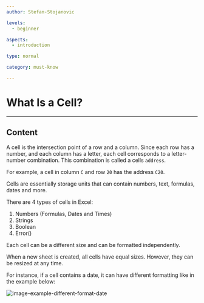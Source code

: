 ```yaml
---
author: Stefan-Stojanovic

levels:
  - beginner

aspects:
  - introduction

type: normal

category: must-know

---
```


# What Is a Cell?

---
## Content

A cell is the intersection point of a row and a column. Since each row has a number, and each column has a letter, each cell corresponds to a letter-number combination. This combination is called a cells `address`.

For example, a cell in column `C` and row `20` has the address `C20`.

Cells are essentially storage units that can contain numbers, text, formulas, dates and more.

There are 4 types of cells in Excel:
1. Numbers (Formulas, Dates and Times)
2. Strings
3. Boolean
4. Error()

Each cell can be a different size and can be formatted independently.

When a new sheet is created, all cells have equal sizes. However, they can be resized at any time.

For instance, if a cell contains a date, it can have different formatting like in the example below:

![image-example-different-format-date](https://img.enkipro.com/470d899c1b5f0fc853ef095ced5fce5f.png)
